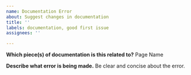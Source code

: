 ```yaml
---
name: Documentation Error
about: Suggest changes in documentation
title: ''
labels: documentation, good first issue
assignees: ''

---
```


**Which piece(s) of documentation is this related to?**
Page Name

**Describe what error is being made.**
Be clear and concise about the error.
